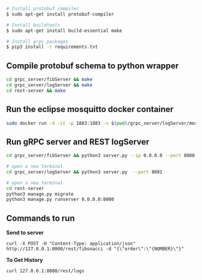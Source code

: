 ```bash
# Install protobuf compiler
$ sudo apt-get install protobuf-compiler

# Install buildtools
$ sudo apt-get install build-essential make

# Install grpc packages
$ pip3 install -r requirements.txt
```

## Compile protobuf schema to python wrapper

```bash
cd grpc_server/fibServer && make
cd grpc_server/logServer && make
cd rest-server && make

```

## Run the eclipse mosquitto docker container

```bash
sudo docker run -d -it -p 1883:1883 -v $(pwd)/grpc_server/logServer/mosquitto.conf:/mosquitto/config/mosquitto.conf eclipse-mosquitto
```

## Run gRPC server and REST logServer

```bash
cd grpc_server/fibServer && python3 server.py --ip 0.0.0.0 --port 8080 

# open a new terminal
cd grpc_server/logServer && python3 server.py  --port 8081 

# open a new terminal
cd rest-server 
python3 manage.py migrate
python3 manage.py runserver 0.0.0.0:8000 
```



## Commands to run

**Send to server**

`curl -X POST -H "Content-Type: application/json" http://127.0.0.1:8000/rest/fibonacci -d "{\"order\":\"{NUMBER}\"}"`



**To Get History**

`curl 127.0.0.1:8000/rest/logs`

